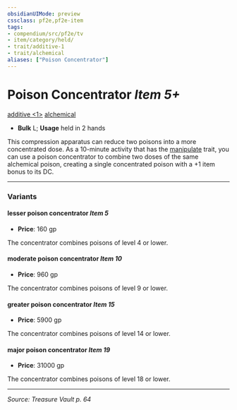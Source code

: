 ```yaml
---
obsidianUIMode: preview
cssclass: pf2e,pf2e-item
tags:
- compendium/src/pf2e/tv
- item/category/held/
- trait/additive-1
- trait/alchemical
aliases: ["Poison Concentrator"]
---
```

# Poison Concentrator *Item 5+*  
[additive <1>](rules/traits/additive-1.md "Additive Feat Trait")  [alchemical](rules/traits/alchemical.md "Alchemical Item Trait")  

- **Bulk** L; **Usage** held in 2 hands

This compression apparatus can reduce two poisons into a more concentrated dose. As a 10-minute activity that has the [manipulate](rules/traits/manipulate.md "Manipulate General Trait") trait, you can use a poison concentrator to combine two doses of the same alchemical poison, creating a single concentrated poison with a +1 item bonus to its DC.

---

### Variants

#### lesser poison concentrator *Item 5*

- **Price**: 160 gp

The concentrator combines poisons of level 4 or lower.

#### moderate poison concentrator *Item 10*

- **Price**: 960 gp

The concentrator combines poisons of level 9 or lower.

#### greater poison concentrator *Item 15*

- **Price**: 5900 gp

The concentrator combines poisons of level 14 or lower.

#### major poison concentrator *Item 19*

- **Price**: 31000 gp

The concentrator combines poisons of level 18 or lower.

---
*Source: Treasure Vault p. 64*